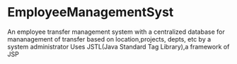 # EmployeeManagementSyst
An employee transfer management system  with a centralized database for mananagement of transfer based on location,projects, depts, etc by a system administrator
Uses JSTL(Java Standard Tag Library),a framework of JSP
